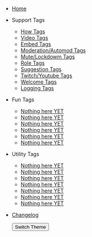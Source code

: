 - [Home](/)

- Support Tags

  - [How Tags](how-tags.md)
  - [Video Tags](video-tags.md)
  - [Embed Tags](embed-tags.md)
  - [Moderation/Automod Tags](mod-tags.md)
  - [Mute/Lockdowm Tags](mute-tags.md)
  - [Role Tags](role-tags.md)
  - [Suggestion Tags](suggestion-tags.md)
  - [Twitch/Youtube Tags](twitch-tags.md)
  - [Welcome Tags](welcome-tags.md)
  - [Logging Tags](logging-tags.md)

- Fun Tags

  - [Nothing here YET](configuration.md)
  - [Nothing here YET](themes.md)
  - [Nothing here YET](plugins.md)
  - [Nothing here YET](write-a-plugin.md)
  - [Nothing here YET](markdown.md)
  - [Nothing here YET](language-highlight.md)

- Utility Tags

  - [Nothing here YET](deploy.md)
  - [Nothing here YET](helpers.md)
  - [Nothing here YET](vue.md)
  - [Nothing here YET](cdn.md)
  - [Nothing here YET](pwa.md)
  - [Nothing here YET](ssr.md)
  - [Nothing here YET](embed-files.md)

- [Changelog](changelog.md)

  <button onclick="toggleTheme()">Switch Theme</button>
